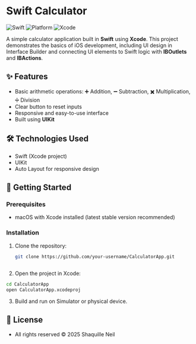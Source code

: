 # Swift Calculator  

![Swift](https://img.shields.io/badge/Swift-5.9-orange?style=flat-square) ![Platform](https://img.shields.io/badge/Platform-iOS-blue?style=flat-square) ![Xcode](https://img.shields.io/badge/Xcode-15.0-lightgrey?style=flat-square)  

A simple calculator application built in **Swift** using **Xcode**. This project demonstrates the basics of iOS development, including UI design in Interface Builder and connecting UI elements to Swift logic with **IBOutlets** and **IBActions**.  

## ✨ Features  
- Basic arithmetic operations: ➕ Addition, ➖ Subtraction, ✖️ Multiplication, ➗ Division  
- Clear button to reset inputs  
- Responsive and easy-to-use interface  
- Built using **UIKit**  

## 🛠️ Technologies Used  
- Swift (Xcode project)  
- UIKit  
- Auto Layout for responsive design  

## 🚀 Getting Started  

### Prerequisites  
- macOS with Xcode installed (latest stable version recommended)  

### Installation  
1. Clone the repository:  
   ```bash
   git clone https://github.com/your-username/CalculatorApp.git
 
2. Open the project in Xcode:
  ```bash
  cd CalculatorApp
  open CalculatorApp.xcodeproj
```

3. Build and run on Simulator or physical device.

## 📜 License
- All rights reserved © 2025 Shaquille Neil
